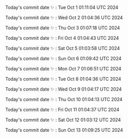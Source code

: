 Today's commit date ✨ : Tue Oct 1 01:11:04 UTC 2024 

Today's commit date ✨ : Wed Oct 2 01:04:36 UTC 2024 

Today's commit date ✨ : Thu Oct 3 01:07:18 UTC 2024 

Today's commit date ✨ : Fri Oct 4 01:04:43 UTC 2024 

Today's commit date ✨ : Sat Oct 5 01:03:58 UTC 2024 

Today's commit date ✨ : Sun Oct 6 01:09:42 UTC 2024 

Today's commit date ✨ : Mon Oct 7 01:06:51 UTC 2024 

Today's commit date ✨ : Tue Oct 8 01:04:36 UTC 2024 

Today's commit date ✨ : Wed Oct 9 01:04:17 UTC 2024 

Today's commit date ✨ : Thu Oct 10 01:04:13 UTC 2024 

Today's commit date ✨ : Fri Oct 11 01:04:37 UTC 2024 

Today's commit date ✨ : Sat Oct 12 01:03:12 UTC 2024 

Today's commit date ✨ : Sun Oct 13 01:09:25 UTC 2024 

